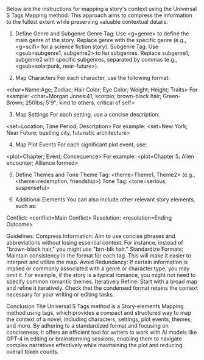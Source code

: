 Below are the instructions for mapping a story's context using the Universal S Tags Mapping method. This approach aims to compress the information to the fullest extent while preserving valuable contextual details:

1. Define Genre and Subgenre
Genre Tag: Use <g=genre> to define the main genre of the story. Replace genre with the specific genre (e.g., <g=scifi> for a science fiction story).
Subgenre Tag: Use <gsub=subgenre1, subgenre2> to list subgenres. Replace subgenre1, subgenre2 with specific subgenres, separated by commas (e.g., <gsub=solarpunk, near-future>).

2. Map Characters
For each character, use the following format:

<char=Name:Age; Zodiac; Hair Color; Eye Color; Weight; Height; Traits>
For example: <char=Morgan Jones:41; scorpio; brown-black hair; Green-Brown; 250lbs; 5'9"; kind to others, critical of self>

3. Map Settings
For each setting, use a concise description:

<set=Location; Time Period; Description>
For example: <set=New York; Near Future; bustling city, futuristic architecture>

4. Map Plot Events
For each significant plot event, use:

<plot=Chapter; Event; Consequence>
For example: <plot=Chapter 5; Alien encounter; Alliance formed>

5. Define Themes and Tone
Theme Tag: <theme=Theme1, Theme2> (e.g., <theme=redemption, friendship>)
Tone Tag: <tone=serious, suspenseful>

6. Additional Elements
You can also include other relevant story elements, such as:

Conflict: <conflict=Main Conflict>
Resolution: <resolution=Ending Outcome>

Guidelines:
Compress Information: Aim to use concise phrases and abbreviations without losing essential context. For instance, instead of "brown-black hair," you might use "brn-blk hair."
Standardize Formats: Maintain consistency in the format for each tag. This will make it easier to interpret and utilize the map.
Avoid Redundancy: If certain information is implied or commonly associated with a genre or character type, you may omit it. For example, if the story is a typical romance, you might not need to specify common romantic themes.
Iteratively Refine: Start with a broad map and refine it iteratively. Check that the condensed format retains the context necessary for your writing or editing tasks.

Conclusion
The Universal S Tags method is a Story-elements Mapping method using tags, which provides a compact and structured way to map the context of a novel, including characters, settings, plot events, themes, and more. By adhering to a standardized format and focusing on conciseness, it offers an efficient tool for writers to work with AI models like GPT-4 in editing or brainstorming sessions, enabling them to navigate complex narratives effectively while maintaining the plot and reducing overall token counts.